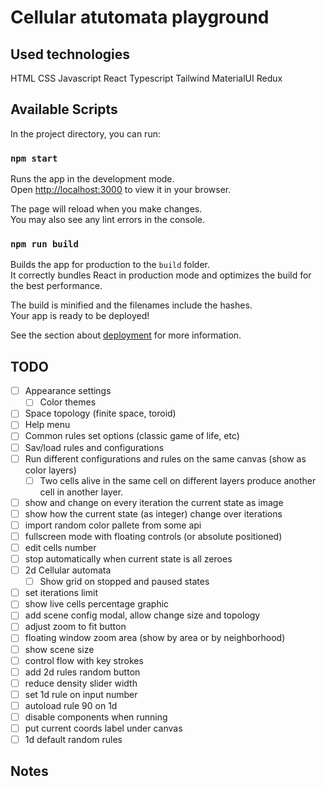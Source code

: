 # Cellular atutomata playground

## Used technologies
HTML
CSS
Javascript
React
Typescript
Tailwind
MaterialUI
Redux


## Available Scripts

In the project directory, you can run:

### `npm start`

Runs the app in the development mode.\
Open [http://localhost:3000](http://localhost:3000) to view it in your browser.

The page will reload when you make changes.\
You may also see any lint errors in the console.

### `npm run build`

Builds the app for production to the `build` folder.\
It correctly bundles React in production mode and optimizes the build for the best performance.

The build is minified and the filenames include the hashes.\
Your app is ready to be deployed!

See the section about [deployment](https://facebook.github.io/create-react-app/docs/deployment) for more information.

## TODO
- [ ] Appearance settings
  - [ ] Color themes
- [ ] Space topology (finite space, toroid)
- [ ] Help menu
- [ ] Common rules set options (classic game of life, etc)
- [ ] Sav/load rules and configurations
- [ ] Run different configurations and rules on the same canvas (show as color layers)
  - [ ] Two cells alive in the same cell on different layers produce another cell in another layer.
- [ ] show and change on every iteration the current state as image
- [ ] show how the current state (as integer) change over iterations
- [ ] import random color pallete from some api
- [ ] fullscreen mode with floating controls (or absolute positioned)
- [ ] edit cells number
- [ ] stop automatically when current state is all zeroes
- [ ] 2d Cellular automata
  - [ ] Show grid on stopped and paused states
- [ ] set iterations limit
- [ ] show live cells percentage graphic
- [ ] add scene config modal, allow change size and topology
- [ ] adjust zoom to fit button
- [ ] floating window zoom area (show by area or by neighborhood)
- [ ] show scene size
- [ ] control flow with key strokes
- [ ] add 2d rules random button
- [ ] reduce density slider width
- [ ] set 1d rule on input number
- [ ] autoload rule 90 on 1d
- [ ] disable components when running
- [ ] put current coords label under canvas
- [ ] 1d default random rules

## Notes
